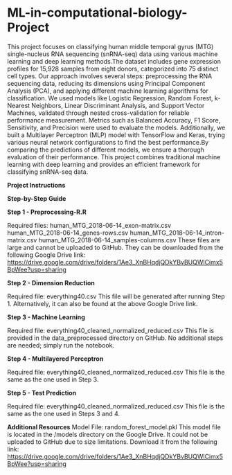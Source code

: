 # ML-in-computational-biology-Project
This project focuses on classifying human middle temporal gyrus (MTG) single-nucleus RNA sequencing (snRNA-seq) data using various machine learning and deep learning methods.The dataset includes gene expression profiles for 15,928 samples from eight donors, categorized into 75 distinct cell types. Our approach involves several steps: preprocessing the RNA sequencing data, reducing its dimensions using Principal Component Analysis (PCA), and applying different machine learning algorithms for classification.
We used models like Logistic Regression, Random Forest, k-Nearest Neighbors, Linear Discriminant Analysis, and Support Vector Machines, validated through nested cross-validation for reliable performance measurement. Metrics such as Balanced Accuracy, F1 Score, Sensitivity, and Precision were used to evaluate the models. Additionally, we built a Multilayer Perceptron (MLP) model with TensorFlow and Keras, trying various neural network configurations to find the best performance.By comparing the predictions of different models, we ensure a thorough evaluation of their performance. This project combines traditional machine learning with deep learning and provides an efficient framework for classifying snRNA-seq data.

**Project Instructions**

**Step-by-Step Guide**

**Step 1 - Preprocessing-R.R**

Required files:
human_MTG_2018-06-14_exon-matrix.csv
human_MTG_2018-06-14_genes-rows.csv
human_MTG_2018-06-14_intron-matrix.csv
human_MTG_2018-06-14_samples-columns.csv
These files are large and cannot be uploaded to GitHub. They can be downloaded from the following Google Drive link: https://drive.google.com/drive/folders/1Ae3_XnBHqdjQDkYBvBUQWlCimx5BpWee?usp=sharing

**Step 2 - Dimension Reduction**

Required file: everything40.csv
This file will be generated after running Step 1. Alternatively, it can also be found at the above Google Drive link.

**Step 3 - Machine Learning**

Required file: everything40_cleaned_normalized_reduced.csv
This file is provided in the data_preprocessed directory on GitHub. No additional steps are needed; simply run the notebook.

**Step 4 - Multilayered Perceptron**

Required file: everything40_cleaned_normalized_reduced.csv
This file is the same as the one used in Step 3.

**Step 5 - Test Prediction**

Required file: everything40_cleaned_normalized_reduced.csv
This file is the same as the one used in Steps 3 and 4.

**Additional Resources**
Model File: random_forest_model.pkl
This model file is located in the /models directory on the Google Drive. It could not be uploaded to GitHub due to size limitations.
Download it from the following link: https://drive.google.com/drive/folders/1Ae3_XnBHqdjQDkYBvBUQWlCimx5BpWee?usp=sharing
